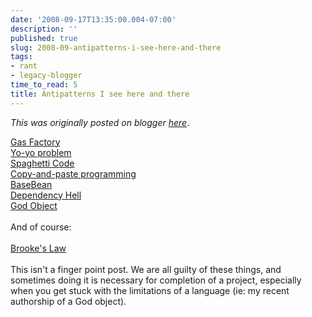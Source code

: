 ```yaml
---
date: '2008-09-17T13:35:00.004-07:00'
description: ''
published: true
slug: 2008-09-antipatterns-i-see-here-and-there
tags:
- rant
- legacy-blogger
time_to_read: 5
title: Antipatterns I see here and there
---
```


*This was originally posted on blogger [here](https://pydanny.blogspot.com/2008/09/antipatterns-i-see-here-and-there.html)*.

<a href="http://en.wikipedia.org/wiki/Gas_factory">Gas Factory</a><br /><a href="http://en.wikipedia.org/wiki/Yo-yo_problem">Yo-yo problem</a><br /><a href="http://en.wikipedia.org/wiki/Spaghetti_code">Spaghetti Code</a><br /><a href="http://en.wikipedia.org/wiki/Copy_and_paste_programming">Copy-and-paste programming</a><br /><a href="http://en.wikipedia.org/wiki/BaseBean">BaseBean</a><br /><a href="http://en.wikipedia.org/wiki/Dependency_hell">Dependency Hell</a><br /><a href="http://en.wikipedia.org/wiki/God_object">God Object</a><br /><br />And of course:<br /><br /><a href="http://en.wikipedia.org/wiki/Brooks%27s_law">Brooke's Law</a><br /><br />This isn't a finger point post.  We are all guilty of these things, and sometimes doing it is necessary for completion of a project, especially when you get stuck with the limitations of a language (ie: my recent authorship of a God object).